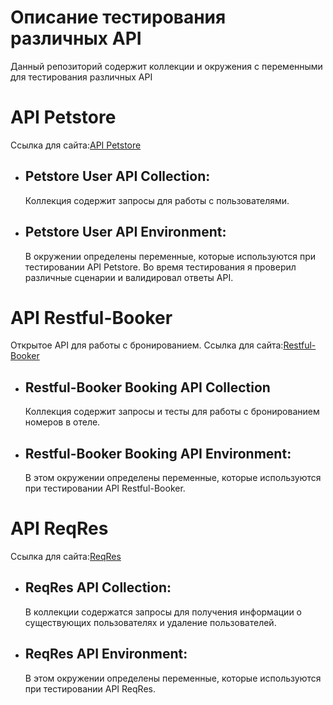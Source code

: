 # Описание тестирования различных API
Данный репозиторий содержит коллекции и окружения с переменными для тестирования различных API 
# API Petstore
  Ссылка для сайта:[API Petstore]([https://reqres.in/](https://petstore.swagger.io/#/user/logoutUser))
- ## Petstore User API Collection:
  Коллекция содержит запросы для работы с пользователями.
- ## Petstore User API Environment:
  В окружении определены переменные, которые используются при тестировании API Petstore.
  Во время тестирования я проверил различные сценарии и валидировал ответы API.
# API Restful-Booker
  Открытое API для работы с бронированием.
  Ссылка для сайта:[Restful-Booker]([https://reqres.in/](https://restful-booker.herokuapp.com/apidoc/index.html#api-Booking-CreateBooking))
- ## Restful-Booker Booking API Collection
  Коллекция содержит запросы и тесты  для работы с бронированием номеров в отеле.
- ## Restful-Booker Booking API Environment:
  В этом окружении определены переменные, которые используются при тестировании API Restful-Booker.
# API ReqRes
  Ссылка для сайта:[ReqRes](https://reqres.in/)
- ## ReqRes API Collection:
  В коллекции содержатся запросы для получения информации о существующих пользователях и удаление пользователей.
- ## ReqRes API Environment:
  В этом окружении определены переменные, которые используются при тестировании API ReqRes.
  
